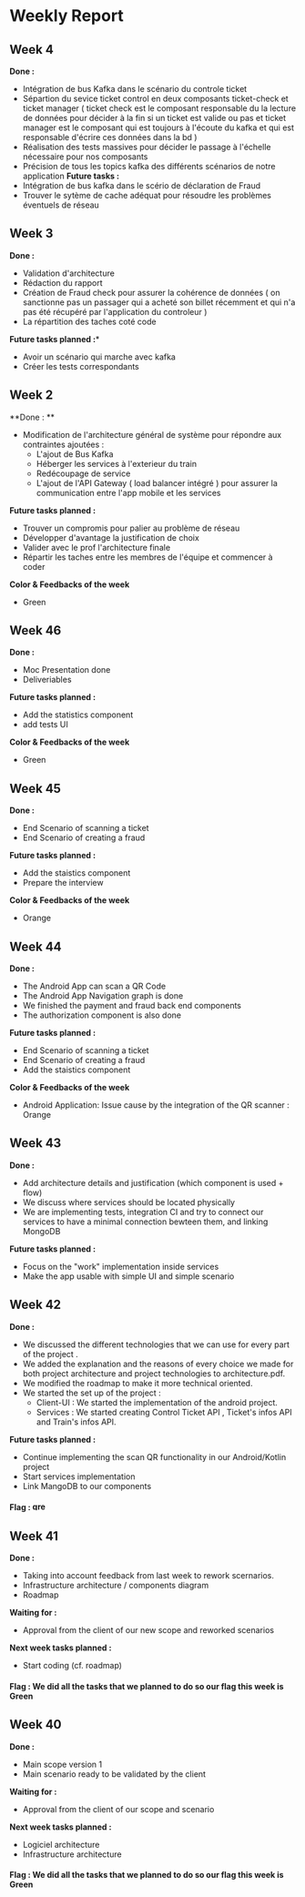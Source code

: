 # Weekly  Report
## Week 4 
**Done :** 
 - Intégration de bus Kafka dans le scénario du controle ticket 
 - Sépartion du sevice ticket control en deux composants ticket-check et ticket manager ( ticket check est le composant responsable du la lecture de données pour décider à la fin si un ticket est valide ou pas et ticket manager est le composant qui est toujours à l'écoute du kafka et qui est responsable d'écrire ces données dans la bd ) 
 - Réalisation des tests massives pour décider le passage à l'échelle nécessaire pour nos composants 
 - Précision de tous les topics kafka des différents scénarios de notre application
**Future tasks :** 
- Intégration de bus kafka dans le scério de déclaration de Fraud 
- Trouver le sytème de cache adéquat pour résoudre les problèmes éventuels de réseau 

## Week 3 
**Done :**
 - Validation d'architecture 
 - Rédaction du rapport 
 - Création de Fraud check pour assurer la cohérence de données ( on sanctionne pas un passager qui a acheté son billet récemment et qui n'a pas été récupéré par l'application du controleur )
 - La répartition des taches coté code 
 
 
**Future tasks planned :*** 
- Avoir un scénario qui marche avec kafka 
- Créer les tests correspondants 

## Week 2 
**Done : **
 - Modification de l'architecture général de système pour répondre aux contraintes ajoutées : 
   * L'ajout de Bus Kafka 
   * Héberger les services à l'exterieur du train 
   * Redécoupage de service 
   * L'ajout de l'API Gateway ( load balancer intégré ) pour assurer la communication entre l'app mobile et les services 

**Future tasks planned :**
- Trouver un compromis pour palier au problème de réseau 
- Développer d'avantage la justification de choix 
- Valider avec le prof l'architecture finale 
- Répartir les taches entre les membres de l'équipe et commencer à coder 

**Color & Feedbacks of the week**
- Green

## Week 46
**Done :**
- Moc Presentation done 
- Deliveriables

**Future tasks planned :**
- Add the statistics component 
- add tests UI 

**Color & Feedbacks of the week**
- Green

## Week 45
**Done :**
- End Scenario of scanning a ticket
- End Scenario of creating a fraud

**Future tasks planned :**
- Add the staistics component 
- Prepare the interview 

**Color & Feedbacks of the week**
- Orange

## Week 44
**Done :**
- The Android App can scan a QR Code 
- The Android App Navigation graph is done 
- We finished the payment and fraud back end components 
- The authorization component is also done

**Future tasks planned :**
- End Scenario of scanning a ticket
- End Scenario of creating a fraud
- Add the staistics component 

**Color & Feedbacks of the week**
- Android Application: Issue cause by the integration of the QR scanner : Orange

## Week 43
**Done :**
- Add architecture details and justification (which component is used + flow)
- We discuss where services should be located physically
- We are implementing tests, integration CI and try to connect our services to have a minimal connection bewteen them, and linking MongoDB

 **Future tasks planned :**
 - Focus on the "work" implementation inside services
 - Make the app usable with simple UI and simple scenario

## Week 42
**Done :**
 - We discussed the different technologies that we can use for every part of the project .
 - We added the explanation and the reasons of every choice we made for both project architecture and project technologies to architecture.pdf. 
 - We modified the roadmap to make it more technical oriented.
 - We started the set up of the project : 
     * Client-UI : We started the implementation of the android project. 
     * Services : We started creating Control Ticket API , Ticket's infos API and Train's infos API. 

 **Future tasks planned :**
 - Continue implementing the scan QR functionality in our Android/Kotlin project
 - Start services implementation
 - Link MangoDB to our components
 
 
 #### Flag : <img alt="green" src="https://upload.wikimedia.org/wikipedia/commons/d/de/Color-Green.JPG" width="25" height="15"/>

## Week 41
**Done :**
 - Taking into account feedback from last week to rework scernarios.
 - Infrastructure architecture / components diagram
 - Roadmap
 
 **Waiting for :**
 - Approval from the client of our new scope and reworked scenarios

 **Next week tasks planned :**
 - Start coding (cf. roadmap)
 
 #### Flag : We did all the tasks that we planned to do so our flag this week is Green
## Week 40
**Done :**
 - Main scope version 1
 - Main scenario ready to be validated by the client
 
 **Waiting for :**
 - Approval from the client of our scope and scenario

 **Next week tasks planned :**
 - Logiciel architecture
 - Infrastructure architecture
 
 #### Flag : We did all the tasks that we planned to do so our flag this week is Green
